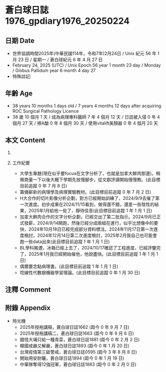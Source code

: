 [_metadata_:encoding]: - "utf-8"
[_metadata_:language]: - "zh-Hant-TW"
[_metadata_:fileformat]: - "markdown"
[_metadata_:MIME_type]: - "text/plain"
[_metadata_:markdown_version]: - "commonmark version 0.30"
[_metadata_:markdown_spec]: - "https://spec.commonmark.org/0.30/"

# 蒼白球日誌1976_gpdiary1976_20250224 #

## 日期 Date ##

* 世界協調時間2025年(中華民國114年，令和7年)2月24日 / Unix 紀元 56 年 1 月 23 日 / 星期一 / 蒼白球紀元 6 年 4 月 27 日
* February 24, 2025 (UTC) / Unix Epoch 56 year 1 month 23 day / Monday / Globus Pallidum year 6 month 4 day 27
* 特殊註記:

## 年齡 Age ##

* 38 years 10 months 1 days old / 7 years 4 months 12 days after acquiring ROC Surgical Pathology Licence
* 38 歲 10 個月 1 天 / 成為病理專科醫師 7 年 4 個月 12 天 / 日誌被入侵 0 年 4 個月 27 天 / 擦A酸 0 年 8 個月 30 天 / 使用vitalift美顏器 0 年 4 個月 20 天

## 本文 Content ##

1. 

2. 工作紀要

    - 大學生專題(現在似乎要focus在文字分析了，也就是加拿大鮮肉那邊)。稍微商量一下以後大概下學期先放慢腳步，從文獻評讀開始慢慢教。(此目標目前追蹤 0 年 7 月 8 日)
    - 籌備嶄新的病理學及病理實驗教材。(此目標目前追蹤 0 年 7 月 2 日)
    - H大合作的切片影像分析企劃，對方已經開始訓練了，2024/9/9去催了第一次進度。初步成果在2024/11/15看到，做得還不錯，還差一些陰性的結果，2025年1月給他一些了，靜待佳音(此目標目前追蹤 1 年 1 月 1 日)
    - 加拿大鮮肉合作的文字分析企劃，已經交出了第二批指示。2024/9月已正式發薪，2024/9/14開跑，然後已經分成兩組在進行，似乎比想像中的要快，2024年10月18日已經完成部分資料標注。2024年11月17日第一次進度檢討，2024年12月14日第二次進度檢討，2025年2月我自己也可能會跑一些data出來(此目標目前追蹤 1 年 1 月 1 日)
    - BL學科搬遷，冰箱已經上去了，2024/10/17確認了工程進度，已經評鑒完了，2025年1月我已經開始催他，他說盡快。(此目標目前追蹤 1 年 1 月 1 日)
    - 偶爾要念點病理書。(此目標目前追蹤 1 年 1 月 1 日)
    - 唸線性代數跟機器學習理論。(此目標目前追蹤 0 年 1 月 30 日)

## 注釋 Comment ##


## 附錄 Appendix ##

* 時光機
    - 2025年授袍講稿，蒼白球日誌1662 (距今 0 年 9 月 7 日)
    - 2025年授袍講稿二，蒼白球日誌1663 (距今 0 年 9 月 6 日)
    - 錯怪大埔只給一種青菜，蒼白球日誌1881 (距今 0 年 2 月 2 日)
    - 韓國戒嚴又解嚴，蒼白球日誌1893 (距今 0 年 1 月 20 日)
    - 台灣疫情第三級警戒，蒼白球日誌0595 (距今 3 年 8 月 8 日)
    - 開始用安耐曬，蒼白球日誌1894 (距今 0 年 1 月 19 日)
    - 中華隊奪得12強冠軍，蒼白球日誌1883 (距今 0 年 2 月 0 日)
